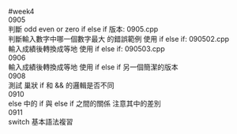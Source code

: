 #week4    
0905   
判斷 odd even or zero  if else if 版本: 0905.cpp   
判斷輸入數字中哪一個數字最大 的錯誤範例 使用 if else if: 090502.cpp   
輸入成績後轉換成等地 使用 if else if: 090503.cpp   
0906   
輸入成績後轉換成等地 使用 if else if 另一個簡潔的版本  
0908   
測試 巢狀 if 和 && 的邏輯是否不同  
0910   
else 中的 if 與 else if 之間的關係  注意其中的差別  
0911   
switch 基本語法複習  



